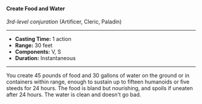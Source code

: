 #### Create Food and Water
*3rd-level conjuration* (Artificer, Cleric, Paladin)
___
- **Casting Time:** 1 action
- **Range:** 30 feet
- **Components:** V, S
- **Duration:** Instantaneous
---
You create 45 pounds of food and 30 gallons of water on the ground or in containers within range, enough to sustain up to fifteen humanoids or five steeds for 24 hours. The food is bland but nourishing, and spoils if uneaten after 24 hours. The water is clean and doesn't go bad.
